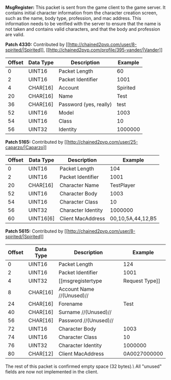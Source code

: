 **MsgRegister:** This packet is sent from the game client to the game server. It contains initial character information from the character creation screen, such as the name, body type, profession, and mac address. This information needs to be verified with the server to ensure that the name is not taken and contains valid characters, and that the body and profession are valid.

**Patch 4330:** Contributed by [[http://chained2pvp.com/user/8-spirited/|Spirited]], [[http://chained2pvp.com/profile/395-vander/|Vander]]

| Offset | Data Type | Description | Example |
|---|---|---|---|
| 0 | UINT16 | Packet Length | 60 |
| 2 | UINT16 | Packet Identifier | 1001 |
| 4 | CHAR[16] | Account | Spirited |
| 20 | CHAR[16] | Name | Test |
| 36 | CHAR[16] | Password (yes, really) | test |
| 52 | UINT16 | Model | 1003 |
| 54 | UINT16 | Class | 10 |
| 56 | UINT32 | Identity | 1000000 |

**Patch 5165:** Contributed by [[http://chained2pvp.com/user/25-caparzo/|Caparzo]]

| Offset | Data Type | Description | Example |
|---|---|---|---|
| 0 | UINT16 | Packet Length | 104 |
| 2 | UINT16 | Packet Identifier | 1001 |
| 20 | CHAR[16] | Character Name | TestPlayer |
| 52 | UINT16 | Character Body | 1003 |
| 54 | UINT16 | Character Class | 10 |
| 56 | UINT32 | Character Identity | 1000000 |
| 60 | UINT16[6] | Client MacAddress | 00,10,5A,44,12,B5 |

**Patch 5615:** Contributed by [[http://chained2pvp.com/user/8-spirited/|Spirited]]

| Offset | Data Type | Description | Example |
|---|---|---|---|
| 0 | UINT16 | Packet Length | 124 |
| 2 | UINT16 | Packet Identifier | 1001 |
| 4 | UINT32 | [[msgregistertype|Request Type]] | 0 |
| 8 | CHAR[16] | Account Name //(Unused)// | |
| 24 | CHAR[16] | Forename | Test |
| 40 | CHAR[16] | Surname //(Unused)// | |
| 56 | CHAR[16] | Password //(Unused)// | |
| 72 | UINT16 | Character Body | 1003 |
| 74 | UINT16 | Character Class | 10 |
| 76 | UINT32 | Character Identity | 1000000 |
| 80 | CHAR[12] | Client MacAddress | 0A0027000000 |
The rest of this packet is confirmed empty space (32 bytes).\\
All "unused" fields are now not implemented in the client.

